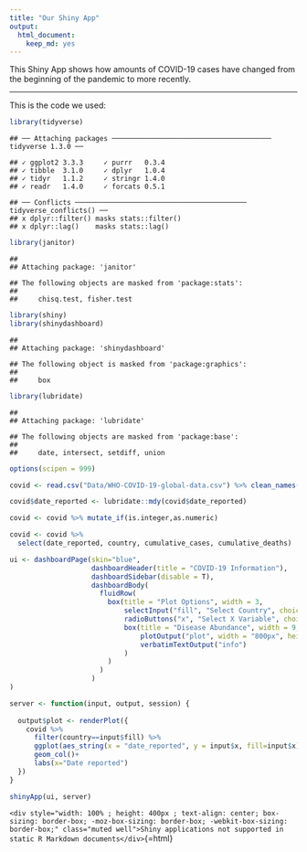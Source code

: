 ```yaml
---
title: "Our Shiny App"
output: 
  html_document: 
    keep_md: yes
---
```


This Shiny App shows how amounts of COVID-19 cases have changed from the beginning of the pandemic to more recently.

----



This is the code we used:

```r
library(tidyverse)
```

```
## ── Attaching packages ─────────────────────────────────────── tidyverse 1.3.0 ──
```

```
## ✓ ggplot2 3.3.3     ✓ purrr   0.3.4
## ✓ tibble  3.1.0     ✓ dplyr   1.0.4
## ✓ tidyr   1.1.2     ✓ stringr 1.4.0
## ✓ readr   1.4.0     ✓ forcats 0.5.1
```

```
## ── Conflicts ────────────────────────────────────────── tidyverse_conflicts() ──
## x dplyr::filter() masks stats::filter()
## x dplyr::lag()    masks stats::lag()
```

```r
library(janitor)
```

```
## 
## Attaching package: 'janitor'
```

```
## The following objects are masked from 'package:stats':
## 
##     chisq.test, fisher.test
```

```r
library(shiny)
library(shinydashboard)
```

```
## 
## Attaching package: 'shinydashboard'
```

```
## The following object is masked from 'package:graphics':
## 
##     box
```

```r
library(lubridate)
```

```
## 
## Attaching package: 'lubridate'
```

```
## The following objects are masked from 'package:base':
## 
##     date, intersect, setdiff, union
```

```r
options(scipen = 999)

covid <- read.csv("Data/WHO-COVID-19-global-data.csv") %>% clean_names()

covid$date_reported <- lubridate::mdy(covid$date_reported)

covid <- covid %>% mutate_if(is.integer,as.numeric)

covid <- covid %>% 
  select(date_reported, country, cumulative_cases, cumulative_deaths)

ui <- dashboardPage(skin="blue",
                    dashboardHeader(title = "COVID-19 Information"),
                    dashboardSidebar(disable = T),
                    dashboardBody(
                      fluidRow(
                        box(title = "Plot Options", width = 3,
                            selectInput("fill", "Select Country", choices =unique(covid$country)),
                            radioButtons("x", "Select X Variable", choices = c("cumulative_cases", "cumulative_deaths"), selected = "cumulative_cases"),
                            box(title = "Disease Abundance", width = 9,
                                plotOutput("plot", width = "800px", height = "500px", click="plot_click"),
                                verbatimTextOutput("info")
                            ) 
                        ) 
                      )
                    ) 
)

server <- function(input, output, session) { 
  
  output$plot <- renderPlot({
    covid %>% 
      filter(country==input$fill) %>% 
      ggplot(aes_string(x = "date_reported", y = input$x, fill=input$x)) + 
      geom_col()+
      labs(x="Date reported")
  })
}

shinyApp(ui, server)
```

`<div style="width: 100% ; height: 400px ; text-align: center; box-sizing: border-box; -moz-box-sizing: border-box; -webkit-box-sizing: border-box;" class="muted well">Shiny applications not supported in static R Markdown documents</div>`{=html}

